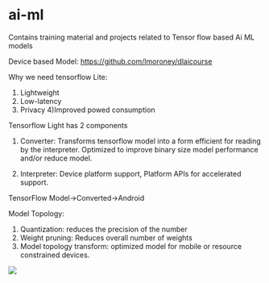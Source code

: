 # ai-ml
Contains training material and projects related to Tensor flow based Ai ML models

Device based Model:
https://github.com/lmoroney/dlaicourse


Why we need tensorflow Lite:

1) Lightweight
2) Low-latency
3) Privacy
4)Improved powed consumption

Tensorflow Light has 2 components
1. Converter: Transforms tensorflow model into a form efficient for reading by the interpreter. Optimized to improve binary size model performance and/or reduce model.

2. Interpreter: Device platform support, Platform APIs for accelerated support.


TensorFlow Model->Converted->Android

Model Topology:
1) Quantization: reduces the precision of the number
2) Weight pruning: Reduces overall number of weights
3) Model topology transform: optimized model for mobile or resource constrained devices.


<img src="https://github.com/salim-hbk/ai-ml/blob/main/3-Advance_computer_vision/week-2/duckies_test.gif" />

